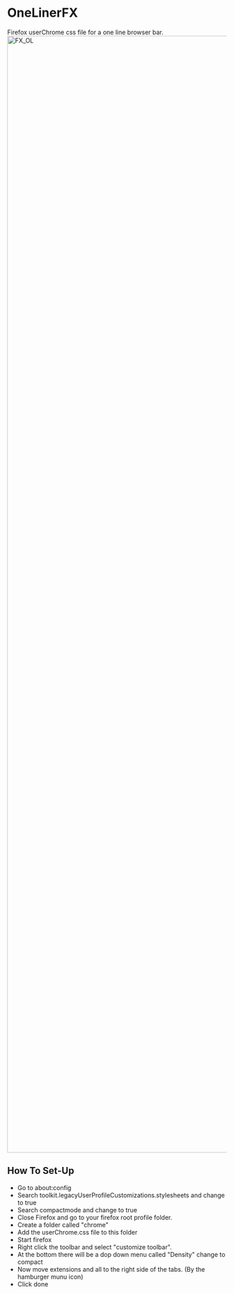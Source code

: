 # OneLinerFX
Firefox userChrome css file for a one line browser bar.
<img width="2560" alt="FX_OL" src="https://github.com/miguelangeltamargo/OneLinerFX/assets/89949641/6a773759-82fd-406b-a0aa-7c7016d6e400">
## How To Set-Up
- Go to about:config
- Search toolkit.legacyUserProfileCustomizations.stylesheets and change to true
- Search compactmode and change to true
- Close Firefox and go to your firefox root profile folder.
- Create a folder called "chrome"
- Add the userChrome.css file to this folder
- Start firefox
- Right click the toolbar and select "customize toolbar".
- At the bottom there will be a dop down menu called "Density" change to compact
- Now move extensions and all to the right side of the tabs. (By the hamburger munu icon)
- Click done
